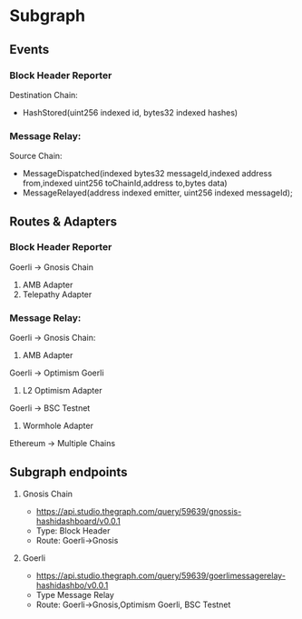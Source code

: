 # Subgraph

## Events

### Block Header Reporter

Destination Chain:

- HashStored(uint256 indexed id, bytes32 indexed hashes)

### Message Relay:

Source Chain:

- MessageDispatched(indexed bytes32 messageId,indexed address from,indexed uint256 toChainId,address to,bytes data)
- MessageRelayed(address indexed emitter, uint256 indexed messageId);

## Routes & Adapters

### Block Header Reporter

Goerli -> Gnosis Chain

1. AMB Adapter
2. Telepathy Adapter

### Message Relay:

Goerli -> Gnosis Chain:

1. AMB Adapter

Goerli -> Optimism Goerli

1. L2 Optimism Adapter

Goerli -> BSC Testnet

1. Wormhole Adapter

Ethereum -> Multiple Chains

## Subgraph endpoints

1. Gnosis Chain

   - https://api.studio.thegraph.com/query/59639/gnossis-hashidashboard/v0.0.1
   - Type: Block Header
   - Route: Goerli->Gnosis

2. Goerli

   - https://api.studio.thegraph.com/query/59639/goerlimessagerelay-hashidashbo/v0.0.1
   - Type Message Relay
   - Route: Goerli->Gnosis,Optimism Goerli, BSC Testnet
